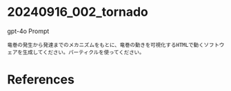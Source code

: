 # 20240916_002_tornado

gpt-4o Prompt

```
竜巻の発生から発達までのメカニズムをもとに、竜巻の動きを可視化するHTMLで動くソフトウェアを生成してください。パーティクルを使ってください。
```

# References
